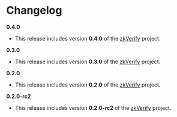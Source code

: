 # Changelog

**0.4.0**

* This release includes version **0.4.0** of the [zkVerify](https://github.com/HorizenLabs/zkVerify) project.

**0.3.0**

* This release includes version **0.3.0** of the [zkVerify](https://github.com/HorizenLabs/zkVerify) project.

**0.2.0**

* This release includes version **0.2.0** of the [zkVerify](https://github.com/HorizenLabs/zkVerify) project.

**0.2.0-rc2**

* This release includes version **0.2.0-rc2** of the [zkVerify](https://github.com/HorizenLabs/zkVerify) project.
